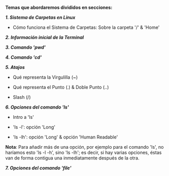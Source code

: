 **Temas que abordaremos divididos en secciones:**

_**1. Sistema de Carpetas en Linux**_ 

* Cómo funciona el Sistema de Carpetas: Sobre la carpeta '/' & 'Home'

_**2. Información inicial de la Terminal**_

_**3. Comando 'pwd'**_

_**4. Comando 'cd'**_

_**5. Atajos**_

* Qué representa la Virgulilla (~)

* Qué representa el Punto (.) & Doble Punto (..)

* Slash (/)

_**6. Opciones del comando 'ls'**_

* Intro a 'ls'

* 'ls -l': opción 'Long'

* 'ls -lh': opción 'Long' & opción 'Human Readable'

**Nota**: Para añadir más de una opción, por ejemplo para el comando 'ls', no haríamos esto 'ls -l -h', sino 'ls -lh'; es decir, si hay varias opciones, éstas van de forma contigua una inmediatamente después de la otra.

_**7. Opciones del comando 'file'**_
